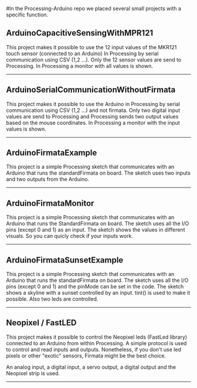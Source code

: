 #In the Processing-Arduino repo we placed several small projects with a specific function. ## ArduinoCapacitiveSensingWithMPR121 
This project makes it possible to use the 12 input values of the MKR121 touch sensor (connected to an Arduino) In Processing by serial communication using CSV (1,2 …).  Only the 12 sensor values are send to Processing. In Processing a monitor with all values is shown. 
---## ArduinoSerialCommunicationWithoutFirmata
 This project makes it possible to use the Arduino in Processing by serial communication using CSV (1,2 …) and not firmata.  Only two digital input values are send to Processing and Processing sends two output values based on the mouse coordinates. In Processing a monitor with the input values is shown.
 ---## ArduinoFirmataExample
This project is a simple Processing sketch that communicates with an Arduino that runs the standardFirmata on board.  The sketch uses two inputs and two outputs from the Arduino.  
---## ArduinoFirmataMonitor
This project is a simple Processing sketch that communicates with an Arduino that runs the StandardFirmata on board. The sketch uses all the I/O pins (except 0 and 1) as an input. The sketch shows the values in different visuals. So you can quicly check if your inputs work. 
---## ArduinoFirmataSunsetExample
This project is a simple Processing sketch that communicates with an Arduino that runs the standardFirmata on board.  The sketch uses all the I/O pins (except 0 and 1)  and the pinMode can be set in the code. The sketch shows a skyline with a sunset controlled by an input. tint() is used to make it possible.  Also two leds are controlled.
---  ## Neopixel / FastLED
This project makes it possible to control the Neopixel leds (FastLed library) connected to an Arduino from within Processing. A simple protocol is used to control and read inputs and outputs. Nonetheless, if you don't use led pixels or other "exotic" sensors, Firmata might be the best choice. 
An analog input, a digital input, a servo output, a digital output and the Neopixel strip is used.  
---